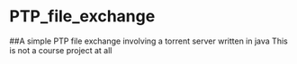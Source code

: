 # PTP_file_exchange

##A simple PTP file exchange involving a torrent server written in java
This is not a course project at all
